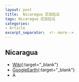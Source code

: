 ```yaml
---
layout: post
title:  Nicaragua 尼加拉瓜
tags: Nicaragua 尼加拉瓜 
categories:
- Article
excerpt_separator:  <!--more-->
---
```

## Nicaragua 
- [Wiki](https://zh.wikipedia.org/w/index.php?search=Nicaragua "Wiki"){:target="_blank"} 
- [GoogleEarth](https://earth.google.com/web/search/Nicaragua "GoogleEarth"){:target="_blank"} 
- A 

